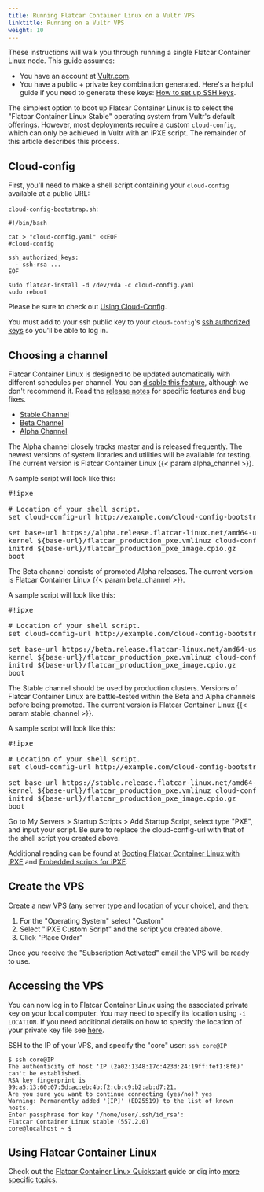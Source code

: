 ```yaml
---
title: Running Flatcar Container Linux on a Vultr VPS
linktitle: Running on a Vultr VPS
weight: 10
---
```


These instructions will walk you through running a single Flatcar Container Linux node. This guide assumes:

* You have an account at [Vultr.com](https://www.vultr.com).
* You have a public + private key combination generated. Here's a helpful guide if you need to generate these keys: [How to set up SSH keys](https://help.github.com/articles/generating-ssh-keys).

The simplest option to boot up Flatcar Container Linux is to select the "Flatcar Container Linux Stable" operating system from Vultr's default offerings. However, most deployments require a custom `cloud-config`, which can only be achieved in Vultr with an iPXE script. The remainder of this article describes this process.

## Cloud-config

First, you'll need to make a shell script containing your `cloud-config` available at a public URL:

`cloud-config-bootstrap.sh`:

```shell
#!/bin/bash

cat > "cloud-config.yaml" <<EOF
#cloud-config

ssh_authorized_keys:
  - ssh-rsa ...
EOF

sudo flatcar-install -d /dev/vda -c cloud-config.yaml
sudo reboot
```

Please be sure to check out [Using Cloud-Config](https://github.com/flatcar-linux/coreos-cloudinit/blob/master/Documentation/cloud-config).

You must add to your ssh public key to your `cloud-config`'s [ssh authorized keys](https://github.com/flatcar-linux/coreos-cloudinit/blob/master/Documentation/cloud-config#ssh_authorized_keys) so you'll be able to log in.

## Choosing a channel

Flatcar Container Linux is designed to be updated automatically with different schedules per channel. You can [disable this feature](update-strategies), although we don't recommend it. Read the [release notes](https://flatcar-linux.org/releases) for specific features and bug fixes.

<div id="vultr-images">
  <ul class="nav nav-tabs">
    <li class="active"><a href="#stable" data-toggle="tab">Stable Channel</a></li>
    <li><a href="#beta" data-toggle="tab">Beta Channel</a></li>
    <li><a href="#alpha" data-toggle="tab">Alpha Channel</a></li>
  </ul>
  <div class="tab-content coreos-docs-image-table">
    <div class="tab-pane" id="alpha">
      <div class="channel-info">
        <p>The Alpha channel closely tracks master and is released frequently. The newest versions of system libraries and utilities will be available for testing. The current version is Flatcar Container Linux {{< param alpha_channel >}}.</p>
      </div>
      <p>A sample script will look like this:</p>

<pre>#!ipxe

# Location of your shell script.
set cloud-config-url http://example.com/cloud-config-bootstrap.sh

set base-url https://alpha.release.flatcar-linux.net/amd64-usr/current
kernel ${base-url}/flatcar_production_pxe.vmlinuz cloud-config-url=${cloud-config-url}
initrd ${base-url}/flatcar_production_pxe_image.cpio.gz
boot
</pre>
  </div>
    <div class="tab-pane" id="beta">
      <div class="channel-info">
        <p>The Beta channel consists of promoted Alpha releases. The current version is Flatcar Container Linux {{< param beta_channel >}}.</p>
      </div>
      <p>A sample script will look like this:</p>

<pre>#!ipxe

# Location of your shell script.
set cloud-config-url http://example.com/cloud-config-bootstrap.sh

set base-url https://beta.release.flatcar-linux.net/amd64-usr/current
kernel ${base-url}/flatcar_production_pxe.vmlinuz cloud-config-url=${cloud-config-url}
initrd ${base-url}/flatcar_production_pxe_image.cpio.gz
boot</pre>
  </div>
    <div class="tab-pane active" id="stable">
      <div class="channel-info">
        <p>The Stable channel should be used by production clusters. Versions of Flatcar Container Linux are battle-tested within the Beta and Alpha channels before being promoted. The current version is Flatcar Container Linux {{< param stable_channel >}}.</p>
      </div>
      <p>A sample script will look like this:</p>

<pre>#!ipxe

# Location of your shell script.
set cloud-config-url http://example.com/cloud-config-bootstrap.sh

set base-url https://stable.release.flatcar-linux.net/amd64-usr/current
kernel ${base-url}/flatcar_production_pxe.vmlinuz cloud-config-url=${cloud-config-url}
initrd ${base-url}/flatcar_production_pxe_image.cpio.gz
boot</pre>
  </div>
  </div>
</div>

Go to My Servers > Startup Scripts > Add Startup Script, select type "PXE", and input your script. Be sure to replace the cloud-config-url with that of the shell script you created above.

Additional reading can be found at [Booting Flatcar Container Linux with iPXE](booting-with-ipxe) and [Embedded scripts for iPXE](http://ipxe.org/embed).

## Create the VPS

Create a new VPS (any server type and location of your choice), and then:

1. For the "Operating System" select "Custom"
2. Select "iPXE Custom Script" and the script you created above.
3. Click "Place Order"

Once you receive the "Subscription Activated" email the VPS will be ready to use.

## Accessing the VPS

You can now log in to Flatcar Container Linux using the associated private key on your local computer. You may need to specify its location using ```-i LOCATION```. If you need additional details on how to specify the location of your private key file see [here](http://www.cyberciti.biz/faq/force-ssh-client-to-use-given-private-key-identity-file/).

SSH to the IP of your VPS, and specify the "core" user: ```ssh core@IP```

```shell
$ ssh core@IP
The authenticity of host 'IP (2a02:1348:17c:423d:24:19ff:fef1:8f6)' can't be established.
RSA key fingerprint is 99:a5:13:60:07:5d:ac:eb:4b:f2:cb:c9:b2:ab:d7:21.
Are you sure you want to continue connecting (yes/no)? yes
Warning: Permanently added '[IP]' (ED25519) to the list of known hosts.
Enter passphrase for key '/home/user/.ssh/id_rsa':
Flatcar Container Linux stable (557.2.0)
core@localhost ~ $
```

## Using Flatcar Container Linux

Check out the [Flatcar Container Linux Quickstart](quickstart) guide or dig into [more specific topics](https://docs.flatcar-linux.org).
